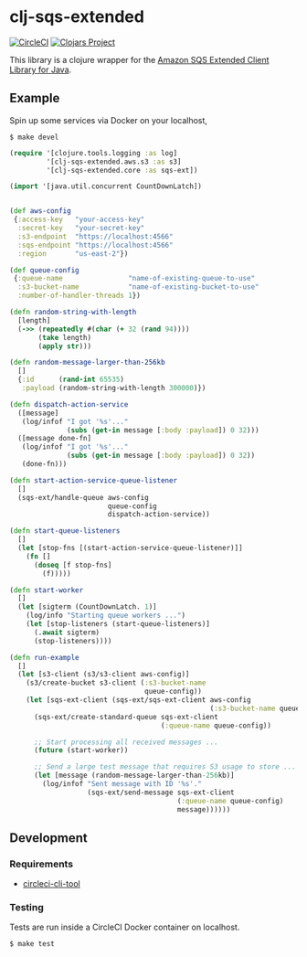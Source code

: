 # clj-sqs-extended

[![CircleCI](https://circleci.com/gh/Motiva-AI/clj-sqs-extended/tree/master.svg?style=svg)](https://circleci.com/gh/Motiva-AI/clj-sqs-extended/tree/master) [![Clojars Project](https://img.shields.io/clojars/v/motiva/clj-sqs-extended.svg)](https://clojars.org/motiva/clj-sqs-extended)

This library is a clojure wrapper for the [Amazon SQS Extended Client Library for Java](https://github.com/awslabs/amazon-sqs-java-extended-client-lib).

## Example

Spin up some services via Docker on your localhost,

```
$ make devel
```


```clj
(require '[clojure.tools.logging :as log]
         '[clj-sqs-extended.aws.s3 :as s3]
         '[clj-sqs-extended.core :as sqs-ext])

(import '[java.util.concurrent CountDownLatch])


(def aws-config
 {:access-key   "your-access-key"
  :secret-key   "your-secret-key"
  :s3-endpoint  "https://localhost:4566"
  :sqs-endpoint "https://localhost:4566"
  :region       "us-east-2"})

(def queue-config
 {:queue-name                "name-of-existing-queue-to-use"
  :s3-bucket-name            "name-of-existing-bucket-to-use"
  :number-of-handler-threads 1})

(defn random-string-with-length
  [length]
  (->> (repeatedly #(char (+ 32 (rand 94))))
       (take length)
       (apply str)))

(defn random-message-larger-than-256kb
  []
  {:id      (rand-int 65535)
   :payload (random-string-with-length 300000)})

(defn dispatch-action-service
  ([message]
   (log/infof "I got '%s'..."
              (subs (get-in message [:body :payload]) 0 32)))
  ([message done-fn]
   (log/infof "I got '%s'..."
              (subs (get-in message [:body :payload]) 0 32))
   (done-fn)))

(defn start-action-service-queue-listener
  []
  (sqs-ext/handle-queue aws-config
                        queue-config
                        dispatch-action-service))

(defn start-queue-listeners
  []
  (let [stop-fns [(start-action-service-queue-listener)]]
    (fn []
      (doseq [f stop-fns]
        (f)))))

(defn start-worker
  []
  (let [sigterm (CountDownLatch. 1)]
    (log/info "Starting queue workers ...")
    (let [stop-listeners (start-queue-listeners)]
      (.await sigterm)
      (stop-listeners))))

(defn run-example
  []
  (let [s3-client (s3/s3-client aws-config)]
    (s3/create-bucket s3-client (:s3-bucket-name
                                 queue-config))
    (let [sqs-ext-client (sqs-ext/sqs-ext-client aws-config
                                                 (:s3-bucket-name queue-config))]
      (sqs-ext/create-standard-queue sqs-ext-client
                                     (:queue-name queue-config))

      ;; Start processing all received messages ...
      (future (start-worker))

      ;; Send a large test message that requires S3 usage to store ...
      (let [message (random-message-larger-than-256kb)]
        (log/infof "Sent message with ID '%s'."
                   (sqs-ext/send-message sqs-ext-client
                                         (:queue-name queue-config)
                                         message))))))
```

## Development

### Requirements

- [circleci-cli-tool](https://circleci.com/docs/2.0/local-cli/)

### Testing

Tests are run inside a CircleCI Docker container on localhost.

```
$ make test
```
